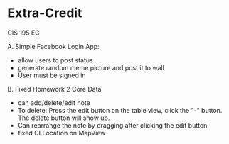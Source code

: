 Extra-Credit
============

CIS 195 EC

A. Simple Facebook Login App:
- allow users to post status 
- generate random meme picture and post it to wall
- User must be signed in


B. Fixed Homework 2 Core Data
- can add/delete/edit note 
- To delete: Press the edit button on the table view, click the "-" button. The delete button will show up.
- Can rearrange the note by dragging after clicking the edit button
- fixed CLLocation on MapView
